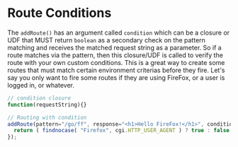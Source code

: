 # Route Conditions

The `addRoute()` has an argument called `condition` which can be a closure or UDF that MUST return `boolean` as a secondary check on the pattern matching and receives the matched request string as a parameter. So if a route matches via the pattern, then this closure/UDF is called to verify the route with your own custom conditions. This is a great way to create some routes that must match certain environment criterias before they fire. Let's say you only want to fire some routes if they are using FireFox, or a user is logged in, or whatever.

```js
// condition closure
function(requestString){}

// Routing with condition
addRoute(pattern="/go/ff", response="<h1>Hello FireFox!</h1>", condition=function(requestString){
  return ( findnocase( "Firefox", cgi.HTTP_USER_AGENT ) ? true : false );
});
```

